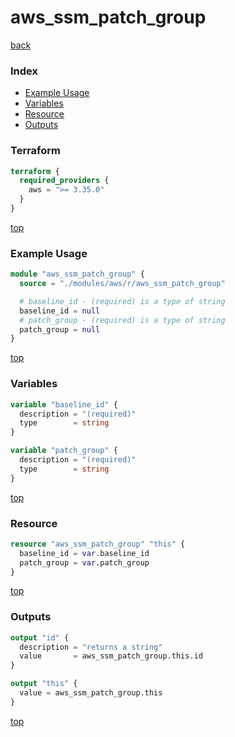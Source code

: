 # aws_ssm_patch_group

[back](../aws.md)

### Index

- [Example Usage](#example-usage)
- [Variables](#variables)
- [Resource](#resource)
- [Outputs](#outputs)

### Terraform

```terraform
terraform {
  required_providers {
    aws = ">= 3.35.0"
  }
}
```

[top](#index)

### Example Usage

```terraform
module "aws_ssm_patch_group" {
  source = "./modules/aws/r/aws_ssm_patch_group"

  # baseline_id - (required) is a type of string
  baseline_id = null
  # patch_group - (required) is a type of string
  patch_group = null
}
```

[top](#index)

### Variables

```terraform
variable "baseline_id" {
  description = "(required)"
  type        = string
}

variable "patch_group" {
  description = "(required)"
  type        = string
}
```

[top](#index)

### Resource

```terraform
resource "aws_ssm_patch_group" "this" {
  baseline_id = var.baseline_id
  patch_group = var.patch_group
}
```

[top](#index)

### Outputs

```terraform
output "id" {
  description = "returns a string"
  value       = aws_ssm_patch_group.this.id
}

output "this" {
  value = aws_ssm_patch_group.this
}
```

[top](#index)